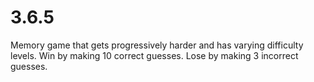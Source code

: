 # 3.6.5
Memory game that gets progressively harder and has varying difficulty levels. Win by making 10 correct guesses. Lose by making 3 incorrect guesses.
